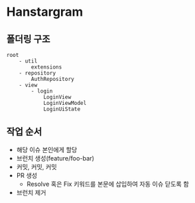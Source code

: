 # Hanstargram
 
## 폴더링 구조

```console
root
    - util 
        extensions
    - repository
        AuthRepository
    - view
        - login
            LoginView
            LoginViewModel
            LoginUiState
```

## 작업 순서

- 해당 이슈 본인에게 할당
- 브런치 생성(feature/foo-bar)
- 커밋, 커밋, 커밋
- PR 생성
  - Resolve 혹은 Fix 키워드를 본문에 삽입하여 자동 이슈 닫도록 함
- 브런치 제거